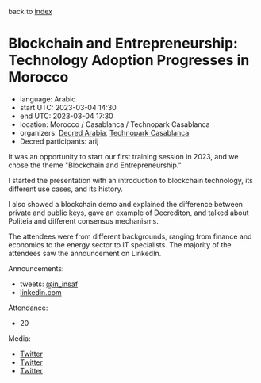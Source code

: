 back to [index](index.md)

# Blockchain and Entrepreneurship: Technology Adoption Progresses in Morocco

- language: Arabic
- start UTC: 2023-03-04 14:30
- end UTC: 2023-03-04 17:30
- location: Morocco / Casablanca / Technopark Casablanca
- organizers: [Decred Arabia](https://twitter.com/DecredArabia), [Technopark Casablanca](https://www.technopark.ma)
- Decred participants: arij

It was an opportunity to start our first training session in 2023, and we chose the theme "Blockchain and Entrepreneurship."

I started the presentation with an introduction to blockchain technology, its different use cases, and its history.

I also showed a blockchain demo and explained the difference between private and public keys, gave an example of Decrediton, and talked about Politeia and different consensus mechanisms.

The attendees were from different backgrounds, ranging from finance and economics to the energy sector to IT specialists. The majority of the attendees saw the announcement on LinkedIn.

Announcements:

- tweets: [@in_insaf](https://twitter.com/in_insaf/status/1630154853791023109)
- [linkedin.com](https://www.linkedin.com/posts/hind-hatim-49681027_blockchain-entrepreneurship-activity-7037733502989017088-fI_H)

Attendance:

- 20

Media:

- [Twitter](https://twitter.com/in_insaf/status/1632669315420889088)
- [Twitter](https://twitter.com/in_insaf/status/1632670329322479616)
- [Twitter](https://twitter.com/in_insaf/status/1632671897996460037)
